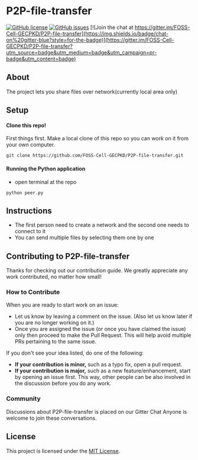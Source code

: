 # P2P-file-transfer 
[![GitHub license](https://img.shields.io/github/license/FOSS-Cell-GECPKD/P2P-file-transfer?style=for-the-badge)](https://github.com/FOSS-Cell-GECPKD/P2P-file-transfer/blob/master/LICENSE)    [![GitHub issues](https://img.shields.io/github/issues/FOSS-Cell-GECPKD/P2P-file-transfer?style=for-the-badge)](https://github.com/FOSS-Cell-GECPKD/P2P-file-transfer/issues)   [![Join the chat at https://gitter.im/FOSS-Cell-GECPKD/P2P-file-transfer](https://img.shields.io/badge/chat-on%20gitter-blue?style=for-the-badge)](https://gitter.im/FOSS-Cell-GECPKD/P2P-file-transfer?utm_source=badge&utm_medium=badge&utm_campaign=pr-badge&utm_content=badge)
## About
The project lets you share files over network(currently local area only)
## Setup
#### Clone this repo!
First things first. Make a local clone of this repo so you can work on it from your own computer.
```
git clone https://github.com/FOSS-Cell-GECPKD/P2P-file-transfer.git
```
#### Running the Python application
- open terminal at the repo
```
python peer.py
```
## Instructions
- The first person need to create a network and the second one needs to connect to it
- You can send multiple files by selecting them one by one

## Contributing to P2P-file-transfer
Thanks for checking out our contribution guide. We greatly appreciate any work contributed, no matter how small!

### How to Contribute
When you are ready to start work on an issue:

- Let us know by leaving a comment on the issue. (Also let us know later if you are no longer working on it.)
- Once you are assigned the issue (or once you have claimed the issue) only then proceed to make the Pull Request. This will help avoid multiple PRs pertaining to the same issue.

If you don't see your idea listed, do one of the following:
* **If your contribution is minor,** such as a typo fix, open a pull request.
* **If your contribution is major,** such as a new feature/enhancement, start by opening an issue first. This way, other people can be also involved in the discussion before you do any work.

### Community
Discussions about P2P-file-transfer is placed on our Gitter Chat Anyone is welcome to join these conversations.

## License
This project is licensed under the [MIT License](LICENSE).
